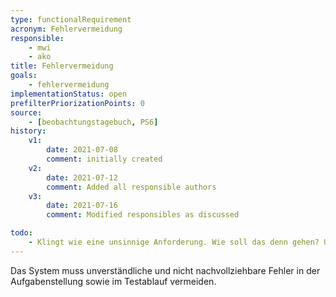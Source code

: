 ```yaml
---
type: functionalRequirement
acronym: Fehlervermeidung
responsible:
    - mwi
    - ako
title: Fehlervermeidung
goals:
    - fehlervermeidung
implementationStatus: open
prefilterPriorizationPoints: 0
source:
    - [beobachtungstagebuch, PS6]
history:
    v1:
        date: 2021-07-08
        comment: initially created
    v2:
        date: 2021-07-12
        comment: Added all responsible authors
    v3:
        date: 2021-07-16
        comment: Modified responsibles as discussed

todo:
    - Klingt wie eine unsinnige Anforderung. Wie soll das denn gehen? Und was wären denn "nachvollziehbare" oder "verständliche" Fehler?
---
```


Das System muss unverständliche und nicht nachvollziehbare Fehler in der Aufgabenstellung sowie im Testablauf vermeiden.
